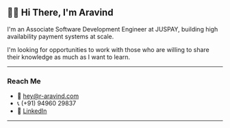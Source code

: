 ## 🙋‍♂️ Hi There, I'm Aravind

I'm an Associate Software Development Engineer at JUSPAY, building high availability payment systems at scale. 

I'm looking for opportunities to work with those who are willing to share their knowledge as much as I want to learn.

*****************
### Reach Me

- 📧 [hey@r-aravind.com](mailto:hey@r-aravind.com)
- 📞 (+91) 94960 29837 
- 🔗 [LinkedIn](https://www.linkedin.com/in/r--aravind)

*****************
